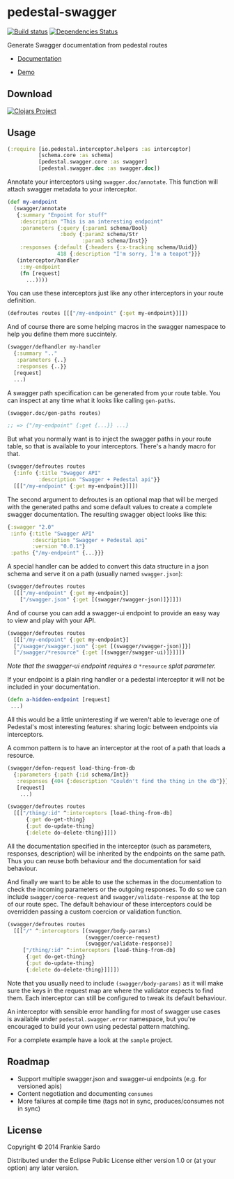 # pedestal-swagger

[![Build status](https://circleci.com/gh/frankiesardo/pedestal-swagger.svg?style=shield)](https://circleci.com/gh/frankiesardo/pedestal-swagger) [![Dependencies Status](http://jarkeeper.com/frankiesardo/pedestal-swagger/status.png)](http://jarkeeper.com/frankiesardo/pedestal-swagger)

Generate Swagger documentation from pedestal routes

- [Documentation](http://frankiesardo.github.io/pedestal-swagger/)

- [Demo](https://pedestal-swagger.herokuapp.com)

## Download

[![Clojars Project](http://clojars.org/frankiesardo/pedestal-swagger/latest-version.svg)](http://clojars.org/frankiesardo/pedestal-swagger)

## Usage

```clj
(:require [io.pedestal.interceptor.helpers :as interceptor]
          [schema.core :as schema]
          [pedestal.swagger.core :as swagger]
          [pedestal.swagger.doc :as swagger.doc])
```

Annotate your interceptors using `swagger.doc/annotate`. This function will attach swagger metadata to your interceptor.

```clj
(def my-endpoint
  (swagger/annotate
   {:summary "Enpoint for stuff"
    :description "This is an interesting endpoint"
    :parameters {:query {:param1 schema/Bool}
                 :body {:param2 schema/Str
                        :param3 schema/Inst}}
    :responses {:default {:headers {:x-tracking schema/Uuid}}
                418 {:description "I'm sorry, I'm a teapot"}}}
   (interceptor/handler
    ::my-endpoint
    (fn [request]
      ...))))
```

You can use these interceptors just like any other interceptors in your route definition.

```clj
(defroutes routes [[["/my-endpoint" {:get my-endpoint}]]])
```

And of course there are some helping macros in the swagger namespace to help you define them more succintely.

```clj
(swagger/defhandler my-handler
  {:summary ".."
   :parameters {..}
   :responses {..}}
  [request]
  ...)
```

A swagger path specification can be generated from your route table. You can inspect at any time what it looks like calling `gen-paths`.

```clj
(swagger.doc/gen-paths routes)

;; => {"/my-endpoint" {:get {...}} ...}
```

But what you normally want is to inject the swagger paths in your route table, so that is available to your interceptors. There's a handy macro for that.

```clj
(swagger/defroutes routes
  {:info {:title "Swagger API"
          :description "Swagger + Pedestal api"}}
  [[["/my-endpoint" {:get my-endpoint}]]])
```

The second argument to defroutes is an optional map that will be merged with the generated paths and some default values to create a complete swagger documentation. The resulting swagger object looks like this:

```clj
{:swagger "2.0"
 :info {:title "Swagger API"
        :description "Swagger + Pedestal api"
        :version "0.0.1"}
 :paths {"/my-endpoint" {...}}}
```

A special handler can be added to convert this data structure in a json schema and serve it on a path (usually named `swagger.json`):

```clj
(swagger/defroutes routes
  [[["/my-endpoint" {:get my-endpoint}]
    ["/swagger.json" {:get [(swagger/swagger-json)]}]]])
```

And of course you can add a swagger-ui endpoint to provide an easy way to view and play with your API.

```clj
(swagger/defroutes routes
  [[["/my-endpoint" {:get my-endpoint}]
  ["/swagger/swagger.json" {:get [(swagger/swagger-json)]}]
  ["/swagger/*resource" {:get [(swagger/swagger-ui)]}]]])
```

_Note that the swagger-ui endpoint requires a_ `*resource` _splat parameter._

If your endpoint is a plain ring handler or a pedestal interceptor it will not be included in your documentation.

```clj
(defn a-hidden-endpoint [request]
 ...)
```

All this would be a little uninteresting if we weren't able to leverage one of Pedestal's most interesting features: sharing logic between endpoints via interceptors.

A common pattern is to have an interceptor at the root of a path that loads a resource.

```clj
(swagger/defon-request load-thing-from-db
  {:parameters {:path {:id schema/Int}}
   :responses {404 {:description "Couldn't find the thing in the db"}}}
   [request]
    ...)

(swagger/defroutes routes
  [[["/thing/:id" ^:interceptors [load-thing-from-db]
      {:get do-get-thing}
      {:put do-update-thing}
      {:delete do-delete-thing}]]])
```
All the documentation specified in the interceptor (such as parameters, responses, description) will be inherited by the endpoints on the same path. Thus you can reuse both behaviour and the documentation for said behaviour.

And finally we want to be able to use the schemas in the documentation to check the incoming parameters or the outgoing responses. To do so we can include `swagger/coerce-request` and `swagger/validate-response` at the top of our route spec. The default behaviour of these interceptors could be overridden passing a custom coercion or validation function.

```clj
(swagger/defroutes routes
  [[["/" ^:interceptors [(swagger/body-params)
                         (swagger/coerce-request)
                         (swagger/validate-response)]
     ["/thing/:id" ^:interceptors [load-thing-from-db]
      {:get do-get-thing}
      {:put do-update-thing}
      {:delete do-delete-thing}]]]])
```

Note that you usually need to include `(swagger/body-params)` as it will make sure the keys in the request map are where the validator expects to find them. Each interceptor can still be configured to tweak its default behaviour.

An interceptor with sensible error handling for most of swagger use cases is available under `pedestal.swagger.error` namespace, but you're encouraged to build your own using pedestal pattern matching.

For a complete example have a look at the `sample` project.


## Roadmap

- Support multiple swagger.json and swagger-ui endpoints (e.g. for versioned apis)
- Content negotiation and documenting `consumes`
- More failures at compile time (tags not in sync, produces/consumes not in sync)

## License

Copyright © 2014 Frankie Sardo

Distributed under the Eclipse Public License either version 1.0 or (at
your option) any later version.
